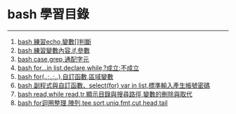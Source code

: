 # bash 學習目錄

---

1. [bash 練習echo,變數[]判斷](https://github.com/Luba-code/bash-script/blob/main/bash%E7%B7%B4%E7%BF%92echo%2C%E8%AE%8A%E6%95%B8%5B%5D%E5%88%A4%E6%96%B7.md)
2. [bash 練習變數內容,if,參數](https://github.com/Luba-code/bash-script/blob/main/bash%E7%B7%B4%E7%BF%92%E8%AE%8A%E6%95%B8%E5%85%A7%E5%AE%B9%2Cif%2C%E5%8F%83%E6%95%B8.md)
3. [bash case,grep,通配字元](https://github.com/Luba-code/bash-script/blob/main/bash%20case%2Cgrep%2C%E9%80%9A%E9%85%8D%E5%AD%97%E5%85%83.md)
4. [bash for...in list,declare,while,?成立:不成立](https://github.com/Luba-code/bash-script/blob/main/bash%20for...in%20list%2Cdeclare%2Cwhile%2C%3F%E6%88%90%E7%AB%8B:%E4%B8%8D%E6%88%90%E7%AB%8B.md)
5. [bash for(..;..;..),自訂函數,區域變數](https://github.com/Luba-code/bash-script/blob/main/bash%20for(..%3B..%3B..)%2C%E8%87%AA%E8%A8%82%E5%87%BD%E6%95%B8%2C%E5%8D%80%E5%9F%9F%E8%AE%8A%E6%95%B8.md)
6. [bash 副程式與自訂函數、select(for) var in list,標準輸入產生帳號密碼](https://github.com/Luba-code/bash-script/blob/main/bash%20%E5%89%AF%E7%A8%8B%E5%BC%8F%E8%88%87%E8%87%AA%E8%A8%82%E5%87%BD%E6%95%B8%E3%80%81select(for)%20var%20in%20list%2C%E6%A8%99%E6%BA%96%E8%BC%B8%E5%85%A5%E7%94%A2%E7%94%9F%E5%B8%B3%E8%99%9F%E5%AF%86%E7%A2%BC.md)
7. [bash read,while read,tr,顯示目錄與搜尋路徑,變數的刪除與取代](https://github.com/Luba-code/bash-script/blob/main/bash%20read%2Cwhile%20read%2Ctr%2C%E9%A1%AF%E7%A4%BA%E7%9B%AE%E9%8C%84%E8%88%87%E6%90%9C%E5%B0%8B%E8%B7%AF%E5%BE%91%2C%E8%AE%8A%E6%95%B8%E7%9A%84%E5%88%AA%E9%99%A4%E8%88%87%E5%8F%96%E4%BB%A3.md)
8. [bash for迴圈整理,陣列,tee,sort,uniq,fmt,cut,head,tail](https://github.com/Luba-code/bash-script/blob/main/bash%20for%E8%BF%B4%E5%9C%88%E6%95%B4%E7%90%86%2C%E9%99%A3%E5%88%97%2Ctee%2Csort%2Cuniq%2Cfmt%2Ccut%2Chead%2Ctail.md)

